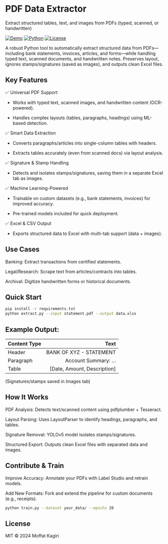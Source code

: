# PDF Data Extractor
Extract structured tables, text, and images from PDFs (typed, scanned, or handwritten)

[![Demo](https://img.shields.io/badge/Demo-Try%20It%20Out-blue)](#)
[![Python](https://img.shields.io/badge/Python-3.8%2B-brightgreen)](#)
[![License](https://img.shields.io/badge/License-MIT-orange)](#)

A robust Python tool to automatically extract structured data from PDFs—including bank statements, invoices, articles, and forms—while handling typed text, scanned documents, and handwritten notes. Preserves layout, ignores stamps/signatures (saved as images), and outputs clean Excel files.

## Key Features
✅ Universal PDF Support

- Works with typed text, scanned images, and handwritten content (OCR-powered).

- Handles complex layouts (tables, paragraphs, headings) using ML-based detection.

✅ Smart Data Extraction

- Converts paragraphs/articles into single-column tables with headers.

- Extracts tables accurately (even from scanned docs) via layout analysis.

✅ Signature & Stamp Handling

- Detects and isolates stamps/signatures, saving them in a separate Excel tab as images.

✅ Machine Learning-Powered

- Trainable on custom datasets (e.g., bank statements, invoices) for improved accuracy.

- Pre-trained models included for quick deployment.

✅ Excel & CSV Output

- Exports structured data to Excel with multi-tab support (data + images).

## Use Cases
Banking: Extract transactions from certified statements.

Legal/Research: Scrape text from articles/contracts into tables.

Archival: Digitize handwritten forms or historical documents.

## Quick Start
```bash
pip install -r requirements.txt  
python extract.py --input statement.pdf --output data.xlsx
```
 
## Example Output:

| Content Type | Text |
|:--------------|------------------:|
| Header |	BANK OF XYZ - STATEMENT|
| Paragraph	| Account Summary: ... |
|Table |	[Date, Amount, Description]|


(Signatures/stamps saved in Images tab)

## How It Works
PDF Analysis: Detects text/scanned content using pdfplumber + Tesseract.

Layout Parsing: Uses LayoutParser to identify headings, paragraphs, and tables.

Signature Removal: YOLOv5 model isolates stamps/signatures.

Structured Export: Outputs clean Excel files with separated data and images.

## Contribute & Train
Improve Accuracy: Annotate your PDFs with Label Studio and retrain models.

Add New Formats: Fork and extend the pipeline for custom documents (e.g., receipts).

```bash
python train.py --dataset your_data/ --epochs 20
```

## License
MIT © 2024 Moffat Kagiri
